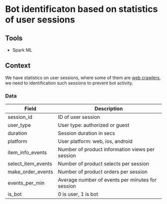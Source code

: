 # Bot identificaton based on statistics of user sessions
## Tools
- Spark ML
## Context
We have statistics on user sessions, where some of them are [web crawlers](https://en.wikipedia.org/wiki/Web_crawler), we need to identification such sessions to prevent bot activity.
### Data

| Field  | Description |
| ------------- | ------------- |
| session_id | ID of user session  |
| user_type | User type: authorized or guest |
| duration | Session duration in secs |
| platform | User platform: web, ios, android |
| item_info_events | Number of product information views per session |
| select_item_events | Number of product selects per session |
| make_order_events | Number of product orders per session |
| events_per_min | Average number of events per minutes for session |
| is_bot | 0 is user, 1 is bot |

